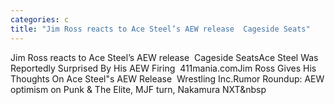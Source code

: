 ```yaml
---
categories: c
title: "Jim Ross reacts to Ace Steel’s AEW release  Cageside Seats"
---
```

Jim Ross reacts to Ace Steel’s AEW release&nbsp;&nbsp;Cageside SeatsAce Steel Was Reportedly Surprised By His AEW Firing&nbsp;&nbsp;411mania.comJim Ross Gives His Thoughts On Ace Steel"s AEW Release&nbsp;&nbsp;Wrestling Inc.Rumor Roundup: AEW optimism on Punk & The Elite, MJF turn, Nakamura NXT&nbsp